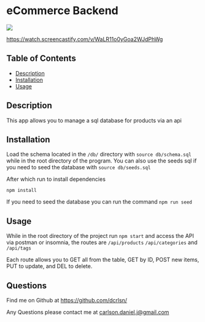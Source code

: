 # eCommerce Backend

![](./assets/img/ecommerce.gif)

https://watch.screencastify.com/v/WaLR11o0yGoa2WJdPhWg

## Table of Contents
  
* [Description](#description)
* [Installation](#installation)
* [Usage](#usage)
  
## Description
  
This app allows you to manage a sql database for products via an api
      
## Installation
  
Load the schema located in the ```/db/``` directory with ```source db/schema.sql``` while in the root directory of the program. You can also use the seeds sql if you need to seed the database with ```source db/seeds.sql```

After which run to install dependencies

```npm install```

If you need to seed the database you can run the command ```npm run seed```

## Usage
  
While in the root directory of the project run ```npm start``` and access the API via postman or insomnia, the routes are ```/api/products``` ```/api/categories``` and ```/api/tags```

Each route allows you to GET all from the table, GET by ID, POST new items, PUT to update, and DEL to delete.
      
## Questions

Find me on Github at https://github.com/dcrlsn/

Any Questions please contact me at
carlson.daniel.j@gmail.com